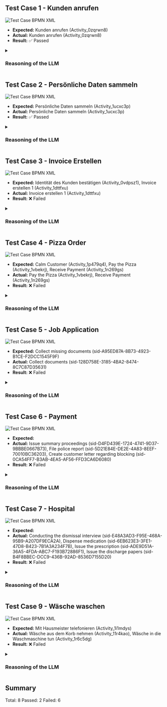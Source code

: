## Test Case 1 - Kunden anrufen
<img src="https://gripl.mertendieckmann.de/api/dataset/1/preview?correctIds=Activity_0zqrwn8&falsePositiveIds=&falseNegativeIds=&salt=36193.0" alt="Test Case BPMN XML" />

- **Expected:** Kunden anrufen (Activity_0zqrwn8)
- **Actual:** Kunden anrufen (Activity_0zqrwn8)
- **Result:** ✅ Passed

<details>
<summary><h3>Reasoning of the LLM</h3></summary>

- **Kunden anrufen** (Activity_0zqrwn8): The activity 'Kunden anrufen' involves contacting customers, which may involve processing personal data such as names and contact information.

</details>

## Test Case 2 - Persönliche Daten sammeln
<img src="https://gripl.mertendieckmann.de/api/dataset/2/preview?correctIds=Activity_1ucxc3p&falsePositiveIds=&falseNegativeIds=&salt=5483.0" alt="Test Case BPMN XML" />

- **Expected:** Persönliche Daten sammeln (Activity_1ucxc3p)
- **Actual:** Persönliche Daten sammeln (Activity_1ucxc3p)
- **Result:** ✅ Passed

<details>
<summary><h3>Reasoning of the LLM</h3></summary>

- **Persönliche Daten sammeln** (Activity_1ucxc3p): The name 'Persönliche Daten sammeln' implies that this activity involves collecting personal data.

</details>

## Test Case 3 - Invoice Erstellen
<img src="https://gripl.mertendieckmann.de/api/dataset/3/preview?correctIds=Activity_1dttfxu&falsePositiveIds=&falseNegativeIds=Activity_0vdpsz1&salt=83045.0" alt="Test Case BPMN XML" />

- **Expected:** Identität des Kunden bestätigen (Activity_0vdpsz1), Invoice erstellen 1 (Activity_1dttfxu)
- **Actual:** Invoice erstellen 1 (Activity_1dttfxu)
- **Result:** ❌ Failed

<details>
<summary><h3>Reasoning of the LLM</h3></summary>

- **Invoice erstellen 1** (Activity_1dttfxu): The activity 'Invoice erstellen 1' involves creating an invoice, which typically contains personal data such as names, addresses, and potentially other identifiable information of customers.

</details>

## Test Case 4 - Pizza Order
<img src="https://gripl.mertendieckmann.de/api/dataset/4/preview?correctIds=Activity_1vbekrj,Activity_1n269gs&falsePositiveIds=&falseNegativeIds=Activity_1p479q4&salt=14504.0" alt="Test Case BPMN XML" />

- **Expected:** Calm Customer (Activity_1p479q4), Pay the Pizza (Activity_1vbekrj), Receive Payment (Activity_1n269gs)
- **Actual:** Pay the Pizza (Activity_1vbekrj), Receive Payment (Activity_1n269gs)
- **Result:** ❌ Failed

<details>
<summary><h3>Reasoning of the LLM</h3></summary>

- **Pay the Pizza** (Activity_1vbekrj): The activity 'Pay the Pizza' involves processing payment information which may include personal data such as credit card details.
- **Receive Payment** (Activity_1n269gs): The activity 'Receive Payment' involves processing payment information which may include personal data such as payment details.

</details>

## Test Case 5 - Job Application
<img src="https://gripl.mertendieckmann.de/api/dataset/5/preview?correctIds=&falsePositiveIds=sid-128D758E-3185-4BA2-8474-8C7C87D35631&falseNegativeIds=sid-A95ED87A-8B73-4923-B1CE-F2DCC1545F9F&salt=18096.0" alt="Test Case BPMN XML" />

- **Expected:** Collect missing documents (sid-A95ED87A-8B73-4923-B1CE-F2DCC1545F9F)
- **Actual:** Collect documents (sid-128D758E-3185-4BA2-8474-8C7C87D35631)
- **Result:** ❌ Failed

<details>
<summary><h3>Reasoning of the LLM</h3></summary>

- **Collect documents** (sid-128D758E-3185-4BA2-8474-8C7C87D35631): Collecting personal data for cover letter

</details>

## Test Case 6 - Payment
<img src="https://gripl.mertendieckmann.de/api/dataset/6/preview?correctIds=&falsePositiveIds=sid-D4FD439E-1724-4741-9D37-9BBBE0667B73,sid-5D21E84E-DE2E-4A83-8EEF-70010BC36203,sid-0CA54FF7-B3AB-4EA5-AF56-FFD3CA6D6080&falseNegativeIds=&salt=7426.0" alt="Test Case BPMN XML" />

- **Expected:** 
- **Actual:** Issue summary proceedings (sid-D4FD439E-1724-4741-9D37-9BBBE0667B73), File police report (sid-5D21E84E-DE2E-4A83-8EEF-70010BC36203), Create customer letter regarding blocking (sid-0CA54FF7-B3AB-4EA5-AF56-FFD3CA6D6080)
- **Result:** ❌ Failed

<details>
<summary><h3>Reasoning of the LLM</h3></summary>

- **Issue summary proceedings** (sid-D4FD439E-1724-4741-9D37-9BBBE0667B73): Involves issuing summary proceedings, which may contain personal data
- **File police report** (sid-5D21E84E-DE2E-4A83-8EEF-70010BC36203): Activity related to filing a police report, potentially containing personal information
- **Create customer letter regarding blocking** (sid-0CA54FF7-B3AB-4EA5-AF56-FFD3CA6D6080): Creating a customer letter regarding blocking, may involve personal data

</details>

## Test Case 7 - Hospital
<img src="https://gripl.mertendieckmann.de/api/dataset/7/preview?correctIds=&falsePositiveIds=sid-E48A3AD3-F95E-468A-95B9-A207DF9ECA2A,sid-6EB623E3-3FE1-47D8-B423-7B1A3A234F7B,sid-ADE9D51A-36A5-4FDA-ABC7-F193B72886F1,sid-B4F8BBEC-DCC9-436B-92AD-8536D7155D20&falseNegativeIds=&salt=84802.0" alt="Test Case BPMN XML" />

- **Expected:** 
- **Actual:** Conducting the dismissal interview (sid-E48A3AD3-F95E-468A-95B9-A207DF9ECA2A), Dispense medication (sid-6EB623E3-3FE1-47D8-B423-7B1A3A234F7B), Issue the prescription (sid-ADE9D51A-36A5-4FDA-ABC7-F193B72886F1), Issue the discharge papers (sid-B4F8BBEC-DCC9-436B-92AD-8536D7155D20)
- **Result:** ❌ Failed

<details>
<summary><h3>Reasoning of the LLM</h3></summary>

- **Conducting the dismissal interview** (sid-E48A3AD3-F95E-468A-95B9-A207DF9ECA2A): The element is conducting the dismissal interview, which may involve discussing personal or sensitive information with the patient.
- **Dispense medication** (sid-6EB623E3-3FE1-47D8-B423-7B1A3A234F7B): The element is dispensing medication, which involves processing personal health information.
- **Issue the prescription** (sid-ADE9D51A-36A5-4FDA-ABC7-F193B72886F1): The element is issuing a prescription, which involves processing personal health information.
- **Issue the discharge papers** (sid-B4F8BBEC-DCC9-436B-92AD-8536D7155D20): The element is issuing the discharge papers, which involves processing personal health information.

</details>

## Test Case 9 - Wäsche waschen
<img src="https://gripl.mertendieckmann.de/api/dataset/9/preview?correctIds=&falsePositiveIds=Activity_11r4kao,Activity_1r6c5dg&falseNegativeIds=Activity_1i1mdys&salt=6706.0" alt="Test Case BPMN XML" />

- **Expected:** Mit Hausmeister telefonieren (Activity_1i1mdys)
- **Actual:** Wäsche aus dem Korb nehmen (Activity_11r4kao), Wäsche in die Waschmaschine tun (Activity_1r6c5dg)
- **Result:** ❌ Failed

<details>
<summary><h3>Reasoning of the LLM</h3></summary>

- **Wäsche aus dem Korb nehmen** (Activity_11r4kao): The activity 'Wäsche aus dem Korb nehmen' involves handling personal items such as clothing which may contain personal data, making it relevant for GDPR compliance.
- **Wäsche in die Waschmaschine tun** (Activity_1r6c5dg): The activity 'Wäsche in die Waschmaschine tun' involves handling personal items such as clothing which may contain personal data, making it relevant for GDPR compliance.

</details>

## Summary
Total: 8
Passed: 2
Failed: 6
